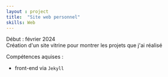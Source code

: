 ```yaml
---
layout : project
title:  "Site web personnel"
skills: Web
---
```


Début : février 2024  
Création d'un site vitrine pour montrer les projets que j'ai réalisé

Compétences aquises :

- front-end via `Jekyll`
